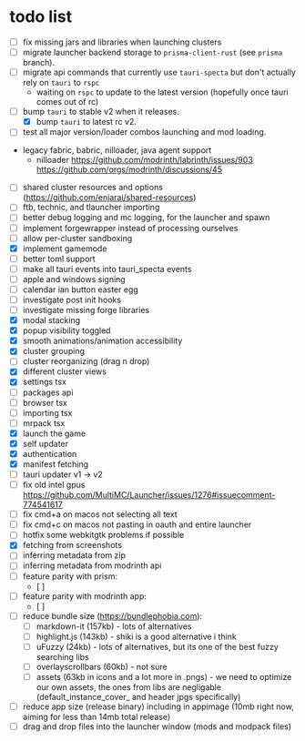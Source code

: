 # todo list

- [ ] fix missing jars and libraries when launching clusters
- [ ] migrate launcher backend storage to `prisma-client-rust` (see `prisma` branch).
- [ ] migrate api commands that currently use `tauri-specta` but don't actually rely on `tauri` to `rspc`
	- waiting on `rspc` to update to the latest version (hopefully once tauri comes out of rc)
- [ ] bump `tauri` to stable v2 when it releases.
	- [x] bump `tauri` to latest rc v2.
- [ ] test all major version/loader combos launching and mod loading.
- legacy fabric, babric, nilloader, java agent support
	- nilloader <https://github.com/modrinth/labrinth/issues/903> <https://github.com/orgs/modrinth/discussions/45>
- [ ] shared cluster resources and options (<https://github.com/enjarai/shared-resources>)
- [ ] ftb, technic, and tlauncher importing
- [ ] better debug logging and mc logging, for the launcher and spawn
- [ ] implement forgewrapper instead of processing ourselves
- [ ] allow per-cluster sandboxing
- [x] implement gamemode
- [ ] better toml support
- [ ] make all tauri events into tauri_specta events
- [ ] apple and windows signing
- [ ] calendar ian button easter egg
- [ ] investigate post init hooks
- [ ] investigate missing forge libraries
- [x] modal stacking
- [x] popup visibility toggled
- [x] smooth animations/animation accessibility
- [x] cluster grouping
- [ ] cluster reorganizing (drag n drop)
- [x] different cluster views
- [x] settings tsx
- [ ] packages api
- [ ] browser tsx
- [ ] importing tsx
- [ ] mrpack tsx
- [x] launch the game
- [x] self updater
- [x] authentication
- [x] manifest fetching
- [ ] tauri updater v1 -> v2
- [ ] fix old intel gpus <https://github.com/MultiMC/Launcher/issues/1276#issuecomment-774541617>
- [ ] fix cmd+a on macos not selecting all text
- [ ] fix cmd+c on macos not pasting in oauth and entire launcher
- [ ] hotfix some webkitgtk problems if possible
- [x] fetching from screenshots
- [ ] inferring metadata from zip
- [ ] inferring metadata from modrinth api
- [ ] feature parity with prism:
	- [ ]
- [ ] feature parity with modrinth app:
	- [ ]
- [ ] reduce bundle size (<https://bundlephobia.com>):
	- [ ] markdown-it (157kb) - lots of alternatives
	- [ ] highlight.js (143kb) - shiki is a good alternative i think
	- [ ] uFuzzy (24kb) - lots of alternatives, but its one of the best fuzzy searching libs
	- [ ] overlayscrollbars (60kb) - not sure
	- [ ] assets (63kb in icons and a lot more in .pngs) - we need to optimize our own assets, the ones from libs are negligable (default_instance_cover_ and header jpgs specifically)
- [ ] reduce app size (release binary) including in appimage (10mb right now, aiming for less than 14mb total release)
- [ ] drag and drop files into the launcher window (mods and modpack files)
